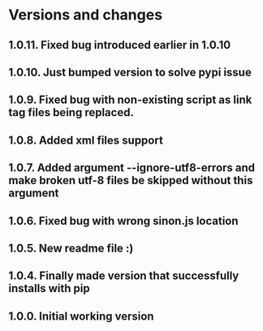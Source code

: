 # Versions and changes

## 1.0.11. Fixed bug introduced earlier in 1.0.10

## 1.0.10. Just bumped version to solve pypi issue

## 1.0.9. Fixed bug with non-existing script as link tag files being replaced.

## 1.0.8. Added xml files support

## 1.0.7. Added argument --ignore-utf8-errors and make broken utf-8 files be skipped without this argument

## 1.0.6. Fixed bug with wrong sinon.js location

## 1.0.5. New readme file :)

## 1.0.4. Finally made version that successfully installs with pip

## 1.0.0. Initial working version

